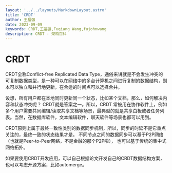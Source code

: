 ```yaml
---
layout: '../../layouts/MarkdownLayout.astro'
title: 'CRDT'
author: 王福强
date: 2023-09-09
keywords: CRDT,王福强,Fuqiang Wang,fujohnwang
description: CRDT - 架构百科
---
```


# CRDT

CRDT全称Conflict-free Replicated Data Type，通俗来讲就是不会发生冲突的可复制数据类型，是一种可以在网络中的多台计算机之间进行复制的数据结构，副本可以独立和并行地更新，在合适的时间点可以选择合并。

设想，所有用户都在本地同时更新同一个状态，比如某个文档，那么，如何解决内容和状态冲突呢？ CRDT就是答案之一。所以，CRDT 常被用在协作软件上，例如多个用户需要共同编辑/读取共享文档等场景，最典型的就是共享白板或者任务列表。当然，在数据库软件，文本编辑软件，聊天软件等场景也都可以用到。

CRDT原则上属于最终一致性类别的数据同步机制，所以，同步的时延不是它重点关注的，最终一致的状态结果才是。 不同节点之间的数据同步可以基于P2P网络（也就是Peer-to-Peer网络，不是金融的那个P2P啦）， 也可以基于传统的集中式网络拓扑。

如果要使用CRDT开发应用，可以自己根据论文开发自己的CRDT数据结构方案，也可以考虑开源方案，比如automerge。
